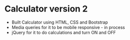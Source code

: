 # Calculator version 2

 * Built Calculator using HTML, CSS and Bootstrap
 * Media queries for it to be mobile responsive - in process
 * jQuery for it to do calculations and turn ON and OFF